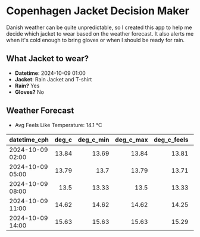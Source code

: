 
# Copenhagen Jacket Decision Maker

Danish weather can be quite unpredictable, so I created this app to help me decide which jacket to wear based on the weather forecast. 
It also alerts me when it's cold enough to bring gloves or when I should be ready for rain.

## What Jacket to wear?

- **Datetime**: 2024-10-09 01:00
- **Jacket**: Rain Jacket and T-shirt
- **Rain?** Yes
- **Gloves?** No

## Weather Forecast
- Avg Feels Like Temperature: 14.1 °C

| datetime_cph     |   deg_c |   deg_c_min |   deg_c_max |   deg_c_feels | weather   | wind   | rain   |
|:-----------------|--------:|------------:|------------:|--------------:|:----------|:-------|:-------|
| 2024-10-09 02:00 |   13.84 |       13.69 |       13.84 |         13.81 | Clouds    | Low    | None   |
| 2024-10-09 05:00 |   13.79 |       13.7  |       13.79 |         13.71 | Rain      | Low    | Low    |
| 2024-10-09 08:00 |   13.5  |       13.33 |       13.5  |         13.33 | Rain      | Low    | Low    |
| 2024-10-09 11:00 |   14.62 |       14.62 |       14.62 |         14.25 | Clouds    | Low    | None   |
| 2024-10-09 14:00 |   15.63 |       15.63 |       15.63 |         15.29 | Rain      | Medium | Low    |
        